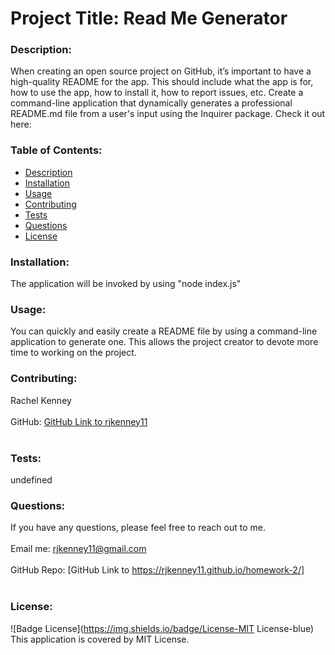 # Project Title: Read Me Generator
  
### Description: 
When creating an open source project on GitHub, it’s important to have a high-quality README for the app. This should include what the app is for, how to use the app, how to install it, how to report issues, etc. Create a command-line application that dynamically generates a professional README.md file from a user's input using the Inquirer package.
Check it out here: 

### Table of Contents:
  - [Description](#description)
  - [Installation](#installation)
  - [Usage](#usage)
  - [Contributing](#contributing)
  - [Tests](#tests)
  - [Questions](#questions)
  - [License](#license)

### Installation:
The application will be invoked by using "node index.js"

### Usage:
You can quickly and easily create a README file by using a command-line application to generate one. This allows the project creator to devote more time to working on the project.

### Contributing:
Rachel Kenney<br />
<br />
GitHub: [GitHub Link to rjkenney11](http://github.com/rjkenney11)<br /><br />

### Tests:
undefined

### Questions:
If you have any questions, please feel free to reach out to me.<br />
<br />
Email me: rjkenney11@gmail.com<br />
<br />
GitHub Repo: [GitHub Link to https://rjkenney11.github.io/homework-2/]<br /><br />

### License:
![Badge License](https://img.shields.io/badge/License-MIT License-blue)
<br />
This application is covered by MIT License.
